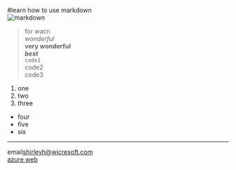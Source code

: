 #learn how to use markdown  
![markdown](http://c.hiphotos.baidu.com/baike/c0%3Dbaike180%2C5%2C5%2C180%2C60/sign=d997317c11ce36d3b6098b625b9a51e2/00e93901213fb80ef9ceac7132d12f2eb938947d.jpg)  
> for wacn  
*wonderful*  
**very wonderful**  
***best***  
`code1`  
    code2  
    code3  
1. one  
2. two  
3. three  
* four  
* five  
* six  

***  

email<shirleyh@wicresoft.com>  
[azure web](https://www.azure.cn)  
